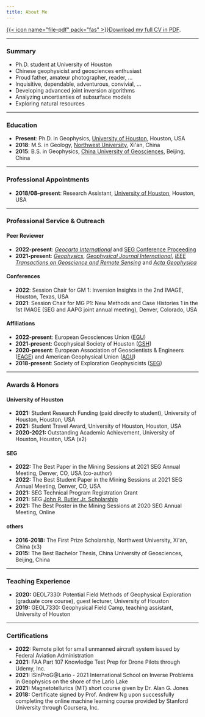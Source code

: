 ```yaml
---
title: About Me
---
```


[{{< icon name="file-pdf" pack="fas" >}}Download my full CV in PDF](https://github.com/xiaolongw1223/cv-plus/blob/main/xiaolong_wei_cv_english.pdf).

---

### Summary
- Ph.D. student at University of Houston
- Chinese geophysicist and geosciences enthusiast
- Proud father, amateur photographer, reader, ...
- Inquisitive, dependable, adventurous, convivial, ...
- Developing advanced joint inversion algorithms
- Analyzing uncertianties of subsurface models
- Exploring natural resources
---

### Education

- **Present**: Ph.D. in Geophysics,
  [University of Houston](https://uh.edu/nsm/earth-atmospheric/), Houston, USA
- **2018**: M.S. in Geology,
  [Northwest University](https://www.nwu.edu.cn/), Xi'an, China
- **2015**: B.S. in Geophysics,
  [China University of Geosciences](https://www.cugb.edu.cn/), Beijing, China

---

### Professional Appointments

- **2018/08–present**: Research Assistant,
  [University of Houston](https://uh.edu/nsm/earth-atmospheric/), Houston, USA

---

### Professional Service \& Outreach

#### Peer Reviewer
- **2022-present**: [*Geocarto International*](https://www.tandfonline.com/journals/tgei20) and [SEG Conference Proceeding](https://seg.org/)
- **2021-present**: [*Geophysics*](https://library.seg.org/journal/gpysa7), [*Geophysical Journal International*](https://academic.oup.com/gji), [*IEEE Transactions on Geoscience and Remote Sensing*](https://ieeexplore.ieee.org/xpl/RecentIssue.jsp?punumber=36) and [*Acta Geophysica*](https://www.springer.com/journal/11600)

#### Conferences
- **2022**: Session Chair for GM 1: Inversion Insights in the 2nd IMAGE, Houston, Texas, USA
- **2021**: Session Chair for MG P1: New Methods and Case Histories 1 in the 1st IMAGE (SEG and AAPG joint annual meeting), Denver, Colorado, USA

#### Affiliations
- **2022-present**: European Geosciences Union ([EGU](https://www.egu.eu/))
- **2021-present**: Geophysical Society of Houston ([GSH](https://www.gshtx.org/))
- **2020-present**: European Association of Geoscientists \& Engineers ([EAGE](https://eage.org/)) and American Geophysical Union ([AGU](https://www.agu.org/))
- **2018-present**: Society of Exploration Geophysicists ([SEG](https://seg.org/))

---

### Awards & Honors

#### University of Houston

- **2021:** Student Research Funding (paid directly to student), University of Houston, Houston, USA
- **2021:** Student Travel Award, University of Houston, Houston, USA
- **2020-2021:** Outstanding Academic Achievement, University of Houston, Houston, USA (x2)

#### SEG

- **2022:** The Best Paper in the Mining Sessions at 2021 SEG Annual Meeting, Denver, CO, USA (co-author)
- **2022:** The Best Student Paper in the Mining Sessions at 2021 SEG Annual Meeting, Denver, CO, USA
- **2021:** SEG Technical Program Registration Grant
- **2021:** SEG [John R. Butler Jr. Scholarship](https://seg.org/Education/Student/Student-Opportunities/Scholarships/List-of-scholarship-recipients)
- **2021:** The Best Poster in the Mining Sessions at 2020 SEG Annual Meeting, Online

#### others
- **2016-2018:** The First Prize Scholarship, Northwest University, Xi'an, China (x3)
- **2015:** The Best Bachelor Thesis, China University of Geosciences, Beijing, China

---

### Teaching Experience
- **2020:** GEOL7330: Potential Field Methods of Geophysical Exploration (graduate core course), guest lecturer, University of Houston
- **2019:** GEOL7330: Geophysical Field Camp, teaching assistant, University of Houston


---

### Certifications
- **2022:** Remote pilot for small unmanned aircraft system issued by Federal Aviation Administration
- **2021:** FAA Part 107 Knowledge Test Prep for Drone Pilots through Udemy, Inc.
- **2021:** ISInProG@Lario - 2021 International School on Inverse Problems in Geophysics on the shore of the Lario Lake
- **2021:** Magnetotellurics (MT) short course given by Dr. Alan G. Jones
- **2018:** Certificate signed by Prof. Andrew Ng upon successfully completing the online machine learning course provided by Stanford University through Coursera, Inc.
